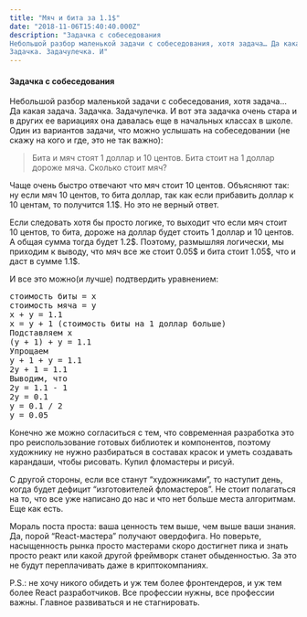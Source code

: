```yaml
---
title: "Мяч и бита за 1.1$"
date: "2018-11-06T15:40:40.000Z"
description: "Задачка с собеседования
Небольшой разбор маленькой задачи с собеседования, хотя задача… Да какая задача.
Задачка. Задачулечка. И"
---
```


<h4>Задачка с собеседования</h4>
<p>Небольшой разбор маленькой задачи с собеседования, хотя задача… Да какая задача. Задачка. Задачулечка. И вот эта задачка очень стара и в других ее вариациях она давалась еще в начальных классах в школе. Один из вариантов задачи, что можно услышать на собеседовании (не скажу на кого и где, это не так важно):</p>
<blockquote><p>Бита и мяч стоят 1 доллар и 10 центов. Бита стоит на 1 доллар дороже мяча. Сколько стоит мяч?</p></blockquote>
<p>Чаще очень быстро отвечают что мяч стоит 10 центов. Объясняют так: ну если мяч 10 центов, то бита доллар, так как если прибавить доллар к 10 центам, то получится 1.1$. Но это не верный ответ.</p>
<p>Если следовать хотя бы просто логике, то выходит что если мяч стоит 10 центов, то бита, дороже на доллар будет стоить 1 доллар и 10 центов. А общая сумма тогда будет 1.2$. Поэтому, размышляя логически, мы приходим к выводу, что мяч все же стоит 0.05$ и бита стоит 1.05$, что и даст в сумме 1.1$.</p>
<p>И все это можно(и лучше) подтвердить уравнением:</p>
<pre>стоимость биты = x<br>стоимость мяча = y<br>x + y = 1.1<br>x = y + 1 (стоимость биты на 1 доллар больше)<br>Подставляем x<br>(y + 1) + y = 1.1<br>Упрощаем<br>y + 1 + y = 1.1<br>2y + 1 = 1.1<br>Выводим, что<br>2y = 1.1 - 1<br>2y = 0.1<br>y = 0.1 / 2<br>y = 0.05</pre>
<p>Конечно же можно согласиться с тем, что современная разработка это про реиспользование готовых библиотек и компонентов, поэтому художнику не нужно разбираться в составах красок и уметь создавать карандаши, чтобы рисовать. Купил фломастеры и рисуй.</p>
<p>С другой стороны, если все станут “художниками”, то наступит день, когда будет дефицит “изготовителей фломастеров”. Не стоит полагаться на то, что все уже написано до нас и что нет больше места алгоритмам. Еще как есть.</p>
<p>Мораль поста проста: ваша ценность тем выше, чем выше ваши знания. Да, порой “React-мастера” получают овердофига. Но поверьте, насыщенность рынка просто мастерами скоро достигнет пика и знать просто реакт или какой другой фреймворк станет обыденностью. За это не будут переплачивать даже в криптокомпаниях.</p>
<p>P.S.: не хочу никого обидеть и уж тем более фронтендеров, и уж тем более React разработчиков. Все профессии нужны, все профессии важны. Главное развиваться и не стагнировать.</p>


